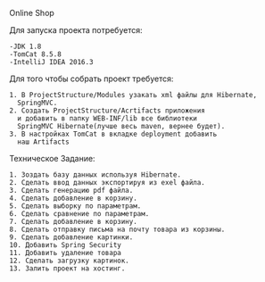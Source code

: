 Online Shop

Для запуска проекта потребуется:

    -JDK 1.8
    -TomCat 8.5.8
    -IntelliJ IDEA 2016.3
    
Для того чтобы собрать проект требуется:

    1. В ProjectStructure/Modules узакать xml файлы для Hibernate, 
      SpringMVC.
    2. Создать ProjectStructure/Acrtifacts приложения
      и добавить в папку WEB-INF/lib все библиотеки 
      SpringMVC Hibernate(лучше весь maven, вернее будет).
    3. В настройках TomCat в вкладке deployment добавить
      наш Artifacts
      
Техническое Задание:

    1. Зоздать базу данных используя Hibernate.
    2. Сделать ввод данных экспортируя из exel файла.
    3. Сделать генерацию pdf файла.
    4. Сделать добавление в корзину.
    5. Сделать выборку по параметрам. 
    6. Сделать сравнение по параметрам.
    7. Сделать добавление в корзину.
    8. Сделать отправку письма на почту товара из корзины.
    9. Сделать добавление картинки.
    10. Добавить Spring Security
    11. Добавить удаление товара
    12. Сделать загрузку картинок.
    13. Залить проект на хостинг.